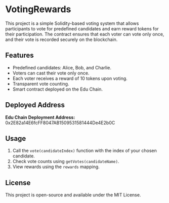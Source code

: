 # VotingRewards

This project is a simple Solidity-based voting system that allows participants to vote for predefined candidates and earn reward tokens for their participation. The contract ensures that each voter can vote only once, and their vote is recorded securely on the blockchain.

## Features
- Predefined candidates: Alice, Bob, and Charlie.
- Voters can cast their vote only once.
- Each voter receives a reward of 10 tokens upon voting.
- Transparent vote counting.
- Smart contract deployed on the Edu Chain.

## Deployed Address
**Edu Chain Deployment Address:** 0x2E82a14E6fcFF8047AB1509531581444De4E2b0C

## Usage
1. Call the `vote(candidateIndex)` function with the index of your chosen candidate.
2. Check vote counts using `getVotes(candidateName)`.
3. View rewards using the `rewards` mapping.

## License
This project is open-source and available under the MIT License.

